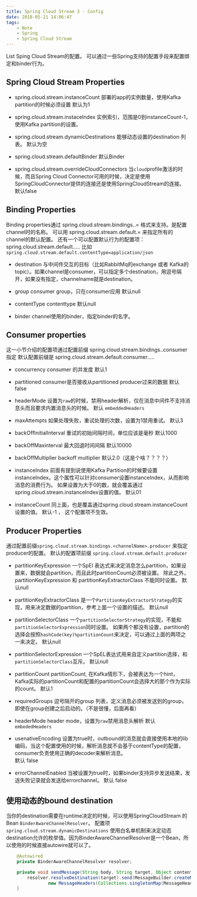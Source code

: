 ```yaml
---
title: Spring Cloud Stream 3 - Config
date: 2018-05-21 14:06:47
tags:
	- Note
	- Spring
	- Spring Cloud Stream
---
```

List Sping Cloud Stream的配置。
可以通过一些Spring支持的配置手段来配置绑定和binder行为。

## Spring Cloud Stream Properties
- spring.cloud.stream.instanceCount
	部署的app的实例数量，使用Kafka partition的时候必须设置
	默认为1
- spring.cloud.stream.instaceIndex
	实例索引，范围是0到instanceCount-1，使用Kafka partition的设置。

- spring.cloud.stream.dynamicDestinations
	能够动态设置的destination 列表。
	默认为空

- spring.cloud.stream.defaultBinder
	默认Binder

- spring.cloud.stream.overrideCloudConnectors
	当`cloud`profile激活的时候，而且Spring Cloud Connector可用的时候，决定是使用SpringCloudConnector提供的连接还是使用SpringCloudStream的连接。
	默认false


## Binding Properties
Binding properties通过 spring.cloud.stream.bindings.<channelName>.<property>=<value> 格式来支持。<channelName>是配置channel时的名称。
	可以用 spring.cloud.stream.default.<property>=<value> 来指定所有的channel的默认配置。
	还有一个可以配置默认行为的配置项：spring.cloud.stream.default.....  比如 `spring.cloud.stream.default.contentType=application/json`

- destination
	与中间件交互的目标（比如RabbitMq的exchange 或者 Kafka的topic）。如果channel是consumer，可以指定多个destination，用逗号隔开，如果没有指定，channelname就是destination。
- group
	consumer group，只在consumer应用
	默认null

- contentType
	contenttype
	默认null

- binder
	channel使用的binder，指定binder的名字。

## Consumer properties
这一小节介绍的配置项通过配置前缀 spring.cloud.stream.bindings.<channelName>.consumer 指定
默认配置前缀是 spring.cloud.stream.default.consumer.....

- concurrency
	consumer 的并发度
	默认1

- partitioned
	consumer是否接收从partitioned producer过来的数据
	默认false

- headerMode
	设置为`raw`的时候，禁用header解析，仅在消息中间件不支持消息头而且要求内置消息头的时候。
	默认 `embeddedHeaders`

- maxAttempts
	如果处理失败，重试处理的次数，设置为1禁用重试。
	默认3

- backOffInitialInterval
	重试的初始间隔时间，单位应该是毫秒
	默认1000

- backOffMaxinterval
	最大回退时间间隔
	默认10000

- backOffMultiplier
	backoff multiplier
	默认2.0（这是个啥？？？？）	

- instanceIndex
	前面有提到说使用Kafka Partition的时候要设置instanceIndex。这个属性可以针对consumer设置instanceIndex，从而影响消息的消费行为。
	如果设置为大于0的数，就会覆盖通过spring.cloud.stream.instanceIndex设置的值。
	默认01

- instanceCount
	同上面，也是覆盖通过spring.cloud.stream.instanceCount设置的值。
	默认-1 ， 这个配置项不生效。

## Producer Properties
通过配置前缀`spring.cloud.stream.bindings.<channelName>.producer` 来指定producer的配置。
	默认的配置项前缀 `spring.cloud.stream.default.producer`

- partitionKeyExpression
	一个SpEl 表达式来决定消息怎么partition，如果设置来，数据就会partition，而且此时partitionCount必须被设置。
	除此之外，partitionKeyExpression 和 partitionKeyExtractorClass 不能同时设置。
	默认null	

- partitionKeyExtractorClass
	是一个`PartitionKeyExtractorStrategy`的实现，用来决定数据的partition，参考上面一个设置的描述。
	默认null

- partitionSelectorClass
	一个`partitionSelectorStrategy`的实现，不能和`partitionSelectorExpression`同时设置。
	如果两个都没有设置，partition的选择会按照`hashCode(key)%partitionCount`来决定，可以通过上面的两项之一来决定。
	默认null

- partitionSelectorExpression
	一个SpEL表达式用来自定义partition选择，和`partitionSelectorClass`互斥。
	默认null

- partitionCount
	partitionCount, 在Kafka情形下，会被表达为一个hint，Kafka实际的partitionCount和配置的partitionCount会选择大的那个作为实际的count。
	默认1

- requiredGroups
	逗号隔开的group 列表，定义消息必须被发送到的group，即使在group创建之后启动的。（不是很懂，后面再看）

- headerMode
	header mode，设置为`raw`禁用消息头解析
	默认`embededHeaders`

- usenativeEncoding
	设置为true时，outbound的消息就会直接使用本地的lib编码，当这个配置使用的时候，解析消息就不会基于contentType的配置，consumer负责使用正确的decoder来解析消息。	
	默认 false

- errorChannelEnabled
	当被设置为true时，如果binder支持异步发送结果，发送失败记录就会发送给errorchannel。
	默认 false

## 使用动态的bound destination

当你的destination需要在runtime决定的时候，可以使用SpringCloudStream 的Bean `BinderAwareChannelResolver`。 
配置项`spring.cloud.stream.dynamicDestinations` 使用白名单机制来决定动态destination允许的枚举值。因为BinderAwareChannelResolver是一个Bean，所以使用的时候直接autowire就可以了。
```java
	@Autowired
	private BinderAwareChannelResolver resolver;

	private void sendMessage(String body, String target, Object contentType) {
		resolver.resolveDestination(target).send(MessageBuilder.createMessage(body,
				new MessageHeaders(Collections.singletonMap(MessageHeaders.CONTENT_TYPE, contentType))));
	}
```
